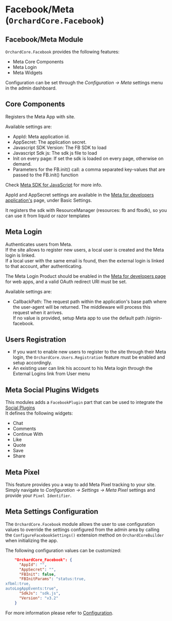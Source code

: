 # Facebook/Meta (`OrchardCore.Facebook`)

## Facebook/Meta Module

`OrchardCore.Facebook` provides the following features:

- Meta Core Components
- Meta Login
- Meta Widgets

Configuration can be set through the _Configuration -> Meta_ settings menu in the admin dashboard.

## Core Components

Registers the Meta App with site.

Available settings are:

- AppId: Meta application id.
- AppSecret: The application secret.
- Javascript SDK Version: The FB SDK to load
- Javascript Sdk js: The sdk js file to load
- Init on every page: If set the sdk is loaded on every page, otherwise on demand.
- Parameters for the FB.init() call: a comma separated key-values that are passed to the FB.init() function

Check [Meta SDK for JavaScript](https://developers.facebook.com/docs/javascript/quickstart) for more info.

AppId and AppSecret settings are available in the [Meta for developers application's](https://developers.facebook.com/apps) page, under Basic Settings.

It registers the sdk with ResourceManager (resources: fb and fbsdk), so you can use it from liquid or razor templates

## Meta Login

Authenticates users from Meta.  
If the site allows to register new users, a local user is created and the Meta login is linked.  
If a local user with the same email is found, then the external login is linked to that account, after authenticating.

The Meta Login Product should be enabled in the [Meta for developers page](https://developers.facebook.com/apps) for web apps, and a valid OAuth redirect URI must be set.

Available settings are:

- CallbackPath: The request path within the application's base path where the user-agent will be returned. The middleware will process this request when it arrives.  
If no value is provided, setup Meta app to use the default path /signin-facebook.

## Users Registration

- If you want to enable new users to register to the site through their Meta login, the `OrchardCore.Users.Registration` feature must be enabled and setup accordingly.
- An existing user can link his account to his Meta login through the External Logins link from User menu

## Meta Social Plugins Widgets

This modules adds a `FacebookPlugin` part that can be used to integrate the [Social Plugins](https://developers.facebook.com/docs/plugins)  
It defines the following widgets:

- Chat
- Comments
- Continue With
- Like
- Quote
- Save
- Share

## Meta Pixel

This feature provides you a way to add Meta Pixel tracking to your site. Simply navigate to _Configuration -> Settings -> Meta Pixel_ settings and provide your `Pixel Identifier`.

## Meta Settings Configuration

The `OrchardCore.Facebook` module allows the user to use configuration values to override the settings configured from the admin area by calling the `ConfigureFacebookSettings()` extension method on `OrchardCoreBuilder` when initializing the app.

The following configuration values can be customized:

```json
    "OrchardCore_Facebook": {
      "AppId": "",
      "AppSecret": "",
      "FBInit": false,
      "FBInitParams": "status:true,
xfbml:true,
autoLogAppEvents:true",
      "SdkJs": "sdk.js",
      "Version": "v3.2"
    }
```

For more information please refer to [Configuration](../Configuration/README.md).

